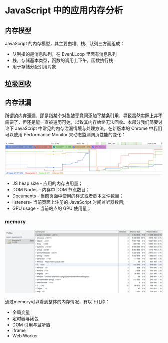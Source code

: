 <script setup>
import FigmaContainer from '/components/FigmaContainer.vue'
</script>

# JavaScript 中的应用内存分析

## 内存模型

JavaScript 的内存模型，其主要由堆、栈、队列三方面组成：

<FigmaContainer url="https://www.figma.com/file/E2utI9rEseFTc7tJ3Bbl9o/blog?type=whiteboard&node-id=6430-3378&t=mB5ZHa6vGkN4Sukx-4"/>

- 队列指的是消息队列，在 EvenLLoop 里面有消息队列
- 栈，存储基本类型，函数的调用上下午，函数执行栈
- 用于存储分配引用对象


## [垃圾回收](./scope-gc.html#垃圾回收)

## 内存泄漏

所谓的内存泄漏，即是指某个对象被无意间添加了某条引用，导致虽然实际上并不需要了，但还是能一直被遍历可达，以致其内存始终无法回收。本部分我们简要讨论下 JavaScript 中常见的内存泄漏情境与处理方法。在新版本的 Chrome 中我们可以使用 Performance Monitor 来动态监测网页性能的变化：

![img](../images/DLWGqs.png)

- JS heap size - 应用的内存占用量；
- DOM Nodes - 内存中 DOM 节点数目；
- Documents - 当前页面中使用的样式或者脚本文件数目；
- listeners- 当前页面上注册的 JavaScript 时间监听器数目;
- GPU usage - 当前站点的 GPU 使用量；

### memory

![img](../images/krrmuu.png)

通过memory可以看到整体的内存情况，有以下几种：

- 全局变量
- 定时器与闭包
- DOM 引用与监听器
- iframe
- Web Worker
